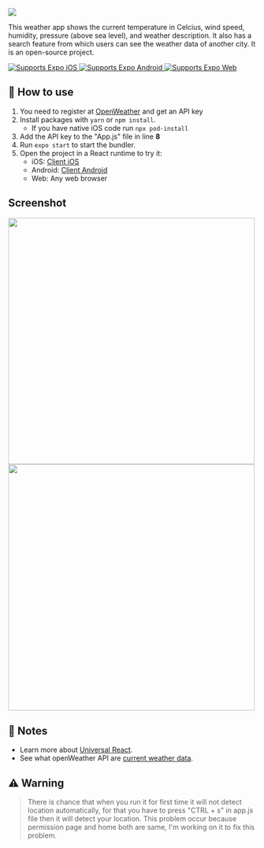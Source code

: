 <img src="https://github.com/abhishek622/projects/blob/main/weather-app/react-native/assets/poster.png"/>

This weather app shows the current temperature in Celcius, wind speed, humidity, pressure (above sea level), and weather description. It also has a search feature from which users can see the weather data of another city. It is an open-source project.

<p>
  <!-- iOS -->
  <a href="https://itunes.apple.com/app/apple-store/id982107779">
    <img alt="Supports Expo iOS" longdesc="Supports Expo iOS" src="https://img.shields.io/badge/iOS-4630EB.svg?style=flat-square&logo=APPLE&labelColor=999999&logoColor=fff" />
  </a>
  <!-- Android -->
  <a href="https://play.google.com/store/apps/details?id=host.exp.exponent&referrer=blankexample">
    <img alt="Supports Expo Android" longdesc="Supports Expo Android" src="https://img.shields.io/badge/Android-4630EB.svg?style=flat-square&logo=ANDROID&labelColor=A4C639&logoColor=fff" />
  </a>
  <!-- Web -->
  <a href="https://docs.expo.dev/workflow/web/">
    <img alt="Supports Expo Web" longdesc="Supports Expo Web" src="https://img.shields.io/badge/web-4630EB.svg?style=flat-square&logo=GOOGLE-CHROME&labelColor=4285F4&logoColor=fff" />
  </a>
</p>

## 🚀 How to use

1. You need to register at [OpenWeather](https://openweathermap.org/api) and get an API key
2. Install packages with `yarn` or `npm install`.
   - If you have native iOS code run `npx pod-install`
3. Add the API key to the "App.js" file in line **8**
4. Run `expo start` to start the bundler.
5. Open the project in a React runtime to try it:
   - iOS: [Client iOS](https://itunes.apple.com/app/apple-store/id982107779)
   - Android: [Client Android](https://play.google.com/store/apps/details?id=host.exp.exponent&referrer=blankexample)
   - Web: Any web browser

## Screenshot

<img src="https://github.com/abhishek622/projects/blob/main/weather-app/react-native/assets/home_screen.png" height="500"/> <img src="https://github.com/abhishek622/projects/blob/main/weather-app/react-native/assets/search_screen.png" height="500"/>

## 📝 Notes

- Learn more about [Universal React](https://docs.expo.dev/).
- See what openWeather API are [current weather data](https://openweathermap.org/current).

## ⚠️ Warning

> There is chance that when you run it for first time it will not detect location automatically, for that you have to press "CTRL + s" in app.js file then it will detect your location. This problem occur because permission page and home both are same, I'm working on it to fix this problem.
